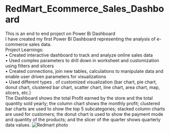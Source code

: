 # RedMart_Ecommerce_Sales_Dashboard
This is an end to end project on Power Bi Dashboard
<br>
I have created my first Power BI Dashboard representing the analysis of e-commerce sales data.
<br>
Project Learnings:
<br>
• Created interactive dashboard to track and analyze online sales data 
<br>
• Used complex parameters to drill down in worksheet and customization using filters and slicers
<br>
• Created connections, join new tables, calculations to manipulate data and enable user driven parameters for visualizations
<br>
• Used different types . of customized visualization (bar chart, pie chart, donut chart, clustered bar chart, scatter chart, line chart, area chart, map, slicers, etc.) 
<br>
The Dashboard shows the total Profit earned by the store and the total quantity sold yearly; the column chart shows the monthly profit; clustered bar charts are used to show the top 5 subcategories; stacked column charts are used for customers; the donut chart is used to show the payment mode and quantity of the products; and the slicer of the quarter shows quarterly data values.
![Redmart photo](https://github.com/AaryaRajBaruah/PowerBi_Ecommerce_Sales_Deshboard/assets/91695207/fdbffb4c-60fd-4097-b2f5-3f7ce754ad25)
